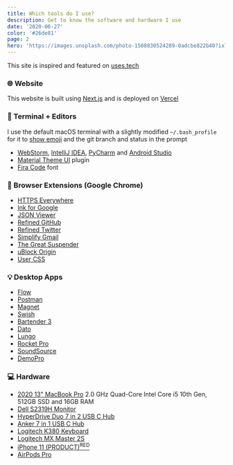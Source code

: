 ```yaml
---
title: Which tools do I use?
description: Get to know the software and hardware I use
date: '2020-06-27'
color: '#26de81'
page: 2
hero: 'https://images.unsplash.com/photo-1508830524289-0adcbe822b40?ixlib=rb-1.2.1&q=80&fm=jpg&crop=entropy&cs=tinysrgb&dl=fabian-grohs-dC6Pb2JdAqs-unsplash.jpg&w=640'
---
```


This site is inspired and featured on [uses.tech](https://uses.tech)

### 🌐  Website

This website is built using [Next.js](https://nextjs.org/) and is deployed on [Vercel](https://vercel.com/)


### 📑  Terminal + Editors

I use the default macOS terminal with a slightly modified `~/.bash_profile` for it to [show emoji](https://dev.to/anthonydelgado/adding-emoji-to-your-terminal-on-osx-9oj) and the git branch and status in the prompt

* [WebStorm](https://www.jetbrains.com/webstorm/), [IntelliJ IDEA](https://www.jetbrains.com/idea/), [PyCharm](https://www.jetbrains.com/pycharm/) and [Android Studio](https://developer.android.com/studio)
* [Material Theme UI](https://plugins.jetbrains.com/plugin/8006-material-theme-ui/) plugin
* [Fira Code](https://github.com/tonsky/FiraCode) font

### 📌  Browser Extensions (Google Chrome)

* [HTTPS Everywhere](https://chrome.google.com/webstore/detail/https-everywhere/gcbommkclmclpchllfjekcdonpmejbdp)
* [Ink for Google](https://chrome.google.com/webstore/detail/ink-for-google/hmanckoiohnlgdommlcckcflkmllobgj)
* [JSON Viewer](https://chrome.google.com/webstore/detail/ink-for-google/hmanckoiohnlgdommlcckcflkmllobgj)
* [Refined GitHub](https://chrome.google.com/webstore/detail/refined-github/hlepfoohegkhhmjieoechaddaejaokhf)
* [Refined Twitter](https://chrome.google.com/webstore/detail/refined-twitter/nlfgmdembofgodcemomfeimamihoknip)
* [Simplify Gmail](https://chrome.google.com/webstore/detail/simplify-gmail/pbmlfaiicoikhdbjagjbglnbfcbcojpj)
* [The Great Suspender](https://chrome.google.com/webstore/detail/the-great-suspender/klbibkeccnjlkjkiokjodocebajanakg)
* [uBlock Origin](https://chrome.google.com/webstore/detail/ublock-origin/cjpalhdlnbpafiamejdnhcphjbkeiagm)
* [User CSS](https://chrome.google.com/webstore/detail/user-css/okpjlejfhacmgjkmknjhadmkdbcldfcb)
<!-- * [Tabliss](https://chrome.google.com/webstore/detail/tabliss-a-beautiful-new-t/hipekcciheckooncpjeljhnekcoolahp) -->

### 💡  Desktop Apps

* [Flow](https://flowapp.info/)
* [Postman](https://www.getpostman.com/)
* [Magnet](https://apps.apple.com/co/app/magnet/id441258766)
* [Swish](https://highlyopinionated.co/swish/)
* [Bartender 3](https://www.macbartender.com/)
* [Dato](https://sindresorhus.com/dato)
* [Lungo](https://sindresorhus.com/lungo)
* [Rocket Pro](http://matthewpalmer.net/rocket/)
* [SoundSource](https://rogueamoeba.com/soundsource/)
* [DemoPro](https://apps.apple.com/co/app/demopro-screen-annotation/id1384206666)

### 💻  Hardware

* [2020 13" MacBook Pro](https://support.apple.com/kb/SP819) 2.0 GHz Quad-Core Intel Core i5 10th Gen, 512GB SSD and 16GB RAM
* [Dell S2319H Monitor](https://www.amazon.com/gp/product/B07D5F9D1W/)
* [HyperDrive Duo 7 in 2 USB C Hub](https://www.hypershop.com/products/new-2020-hyperdrive-duo-7-in-2-usb-c-hub)
* [Anker 7 in 1 USB C Hub](https://www.amazon.com/gp/product/B07HMLTCPL)
* [Logitech K380 Keyboard](https://www.logitech.com/product/multi-device-keyboard-k380)
* [Logitech MX Master 2S](https://www.logitech.com/product/mx-master-2s-flow)
* [iPhone 11 (PRODUCT)<sup>RED</sup>](https://www.apple.com/iphone-11/)
* [AirPods Pro](https://www.apple.com/airpods-pro/)
